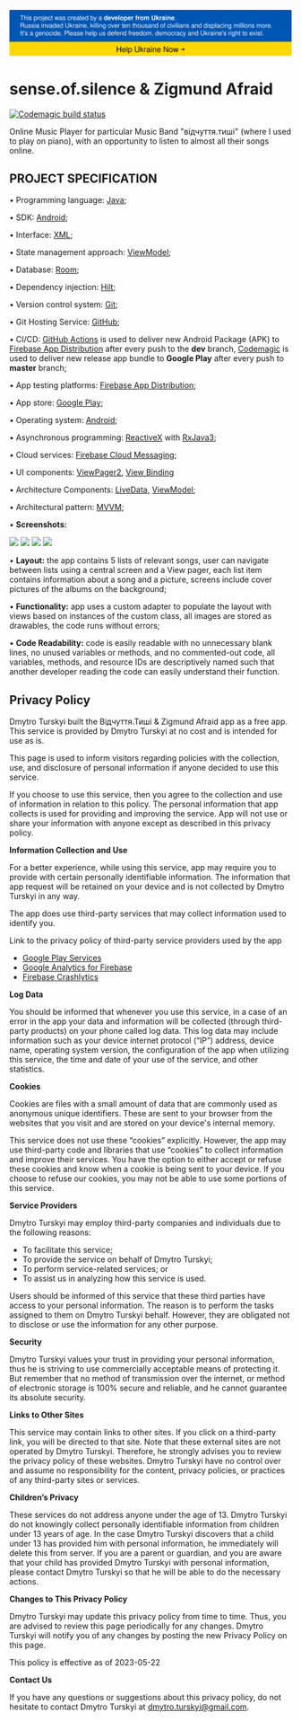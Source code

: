 [![Stand With Ukraine](https://raw.githubusercontent.com/vshymanskyy/StandWithUkraine/main/banner-direct-single.svg)](https://stand-with-ukraine.pp.ua)
# sense.of.silence & Zigmund Afraid

[![Codemagic build status](https://api.codemagic.io/apps/60d07948ab5163f7f1fb5066/release-workflow/status_badge.svg)](https://codemagic.io/apps/60d07948ab5163f7f1fb5066/release-workflow/latest_build)

Online Music Player for particular Music Band "відчуття.тиші"  (where I used to play on piano), with
an opportunity to listen to almost all their songs online.

## PROJECT SPECIFICATION

• Programming language: [Java](https://www.oracle.com/java/);

• SDK: [Android](https://developer.android.com/studio/intro);

• Interface: [XML](https://developer.android.com/guide/topics/ui/declaring-layout);

• State management approach:
[ViewModel](https://developer.android.com/reference/androidx/lifecycle/ViewModel);

• Database: [Room](https://developer.android.com/training/data-storage/room);

• Dependency injection:
[Hilt](https://developer.android.com/training/dependency-injection/hilt-android);

• Version control system: [Git](https://git-scm.com);

• Git Hosting Service: [GitHub](https://github.com);

• CI/CD: [GitHub Actions](https://docs.github.com/en/actions) is used to deliver new Android
Package (APK) to [Firebase App Distribution](https://firebase.google.com/docs/app-distribution)
after every push to the **dev** branch, [Codemagic](https://codemagic.io/start/) is used to deliver
new release app bundle to **Google Play** after every push to **master** branch;

• App testing platforms:
[Firebase App Distribution](https://appdistribution.firebase.dev/i/0fab69b4a3a132f6);

• App store:
[Google Play](https://play.google.com/store/apps/details?id=com.music.android.sensilence);

• Operating system: [Android](https://www.android.com/);

• Asynchronous programming: [ReactiveX](http://reactivex.io/) with
[RxJava3](https://github.com/ReactiveX/RxJava);

• Cloud services: [Firebase Cloud Messaging](https://firebase.google.com/docs/cloud-messaging);

• UI components: [ViewPager2](https://developer.android.com/jetpack/androidx/releases/viewpager2),
[View Binding](https://developer.android.com/topic/libraries/view-binding)

• Architecture Components:
[LiveData](https://developer.android.com/topic/libraries/architecture/livedata),
[ViewModel](https://developer.android.com/topic/libraries/architecture/viewmodel);

• Architectural pattern: [MVVM](https://en.wikipedia.org/wiki/Model%E2%80%93view%E2%80%93viewmodel);

• **Screenshots:**

<img src="screenshots/bonus-2021-11-01.png" width="200" >
<img src="screenshots/home-2021-11-01.png" width="200" >
<img src="screenshots/za-2021-11-01.png" width="300" >
<img src="screenshots/zombi-2021-11-01.png" width="200" >

• **Layout:** the app contains 5 lists of relevant songs, user can navigate between lists using a
central screen and a View pager, each list item contains information about a song and a picture,
screens include cover pictures of the albums on the background;

• **Functionality:** app uses a custom adapter to populate the layout with views based on instances
of the custom class, all images are stored as drawables, the code runs without errors;

• **Code Readability:** code is easily readable with no unnecessary blank lines, no unused variables
or methods, and no commented-out code, all variables, methods, and resource IDs are descriptively
named such that another developer reading the code can easily understand their function.

## Privacy Policy

Dmytro Turskyi built the Відчуття.Тиші & Zigmund Afraid app as a free app. This service is provided
by Dmytro Turskyi at no cost and is intended for use as is.

This page is used to inform visitors regarding policies with the collection, use, and disclosure
of personal information if anyone decided to use this service.

If you choose to use this service, then you agree to the collection and use of information in
relation to this policy. The personal information that app collects is used for providing and
improving
the service. App will not use or share your information with anyone except as described in this
privacy policy.

**Information Collection and Use**

For a better experience, while using this service, app may require you to provide with certain
personally identifiable information. The information that app request will be retained on your
device
and is not collected by Dmytro Turskyi in any way.

The app does use third-party services that may collect information used to identify you.

Link to the privacy policy of third-party service providers used by the app

* [Google Play Services](https://www.google.com/policies/privacy/)
* [Google Analytics for Firebase](https://firebase.google.com/policies/analytics)
* [Firebase Crashlytics](https://firebase.google.com/support/privacy/)

**Log Data**

You should be informed that whenever you use this service, in a case of an error in the app your
data and information will be collected (through third-party products) on your phone called log data.
This log data may include information such as your device internet protocol (“IP”) address, device
name, operating system version, the configuration of the app when utilizing this service, the time
and date of your use of the service, and other statistics.

**Cookies**

Cookies are files with a small amount of data that are commonly used as anonymous unique
identifiers. These are sent to your browser from the websites that you visit and are stored on your
device's internal memory.

This service does not use these “cookies” explicitly. However, the app may use third-party code and
libraries that use “cookies” to collect information and improve their services. You have the option
to either accept or refuse these cookies and know when a cookie is being sent to your device. If you
choose to refuse our cookies, you may not be able to use some portions of this service.

**Service Providers**

Dmytro Turskyi may employ third-party companies and individuals due to the following reasons:

* To facilitate this service;
* To provide the service on behalf of Dmytro Turskyi;
* To perform service-related services; or
* To assist us in analyzing how this service is used.

Users should be informed of this service that these third parties have access to your personal
information. The reason is to perform the tasks assigned to them on Dmytro Turskyi behalf. However,
they are obligated not to disclose or use the information for any other purpose.

**Security**

Dmytro Turskyi values your trust in providing your personal information, thus he is striving to use
commercially acceptable means of protecting it. But remember that no method of transmission over the
internet, or method of electronic storage is 100% secure and reliable, and he cannot guarantee its
absolute security.

**Links to Other Sites**

This service may contain links to other sites. If you click on a third-party link, you will be
directed to that site. Note that these external sites are not operated by Dmytro Turskyi. Therefore,
he strongly advises you to review the privacy policy of these websites. Dmytro Turskyi have no
control over and assume no responsibility for the content, privacy policies, or practices of any
third-party sites or services.

**Children’s Privacy**

These services do not address anyone under the age of 13. Dmytro Turskyi do not knowingly collect
personally identifiable information from children under 13 years of age. In the case Dmytro Turskyi
discovers that a child under 13 has provided him with personal information, he immediately will
delete this from server. If you are a parent or guardian, and you are aware that your child has
provided Dmytro Turskyi with personal information, please contact Dmytro Turskyi so that he will be
able to do the necessary actions.

**Changes to This Privacy Policy**

Dmytro Turskyi may update this privacy policy from time to time. Thus, you are advised to review
this page periodically for any changes. Dmytro Turskyi will notify you of any changes by posting the
new Privacy Policy on this page.

This policy is effective as of 2023-05-22

**Contact Us**

If you have any questions or suggestions about this privacy policy, do not hesitate to contact
Dmytro Turskyi at dmytro.turskyi@gmail.com.
